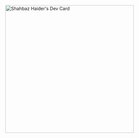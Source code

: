 <a href="https://app.daily.dev/shahbazhaider"><img src="https://api.daily.dev/devcards/c98c107176ad4d738b3565d518616cd1.png?r=lni" width="400" alt="Shahbaz Haider's Dev Card"/></a>
